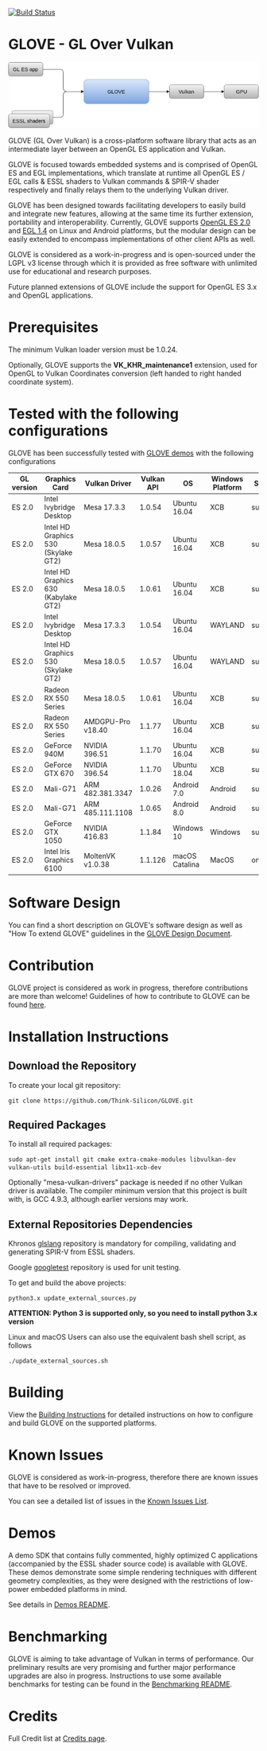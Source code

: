 [![Build Status](https://travis-ci.com/Think-Silicon/GLOVE.svg?branch=master)](https://travis-ci.com/Think-Silicon/GLOVE)

# GLOVE - GL Over Vulkan

![GLOVE functionality](Docs/Images/GLOVEfunction.jpg)

GLOVE (GL Over Vulkan) is a cross-platform software library that acts as an intermediate layer between an OpenGL ES application and Vulkan.

GLOVE is focused towards embedded systems and is comprised of OpenGL ES and EGL implementations, which translate at runtime all OpenGL ES / EGL calls & ESSL shaders to Vulkan commands &amp; SPIR-V shader respectively and finally relays them to the underlying Vulkan driver.

GLOVE has been designed towards facilitating developers to easily build and integrate new features, allowing at the same time its further extension, portability and interoperability. Currently, GLOVE supports [OpenGL ES 2.0](https://www.khronos.org/registry/OpenGL/specs/es/2.0/es_full_spec_2.0.pdf) and [EGL 1.4](https://www.khronos.org/registry/EGL/specs/eglspec.1.4.pdf) on Linux and Android platforms, but the modular design can be easily extended to encompass implementations of other client APIs as well.

GLOVE is considered as a work-in-progress and is open-sourced under the LGPL v3 license through which it is provided as free software with unlimited use for educational and research purposes.

Future planned extensions of GLOVE include the support for OpenGL ES 3.x and OpenGL applications.

# Prerequisites

The minimum Vulkan loader version must be 1.0.24.

Optionally, GLOVE supports the **VK_KHR_maintenance1** extension, used for OpenGL to Vulkan Coordinates conversion (left handed to right handed coordinate system).

# Tested with the following configurations

GLOVE has been successfully tested with [GLOVE demos](Demos/README_demos.md) with the following configurations

| **GL version**  | **Graphics Card** | **Vulkan Driver** | **Vulkan API** | **OS** | **Windows Platform** | Status |
| --- | --- | --- | --- | --- | --- | --- |
| ES 2.0  | Intel Ivybridge Desktop              | Mesa 17.3.3        | 1.0.54  | Ubuntu 16.04   | XCB     | success |
| ES 2.0  | Intel HD Graphics 530 (Skylake GT2)  | Mesa 18.0.5        | 1.0.57  | Ubuntu 16.04   | XCB     | success |
| ES 2.0  | Intel HD Graphics 630 (Kabylake GT2) | Mesa 18.0.5        | 1.0.61  | Ubuntu 16.04   | XCB     | success |
| ES 2.0  | Intel Ivybridge Desktop              | Mesa 17.3.3        | 1.0.54  | Ubuntu 16.04   | WAYLAND | success |
| ES 2.0  | Intel HD Graphics 530 (Skylake GT2)  | Mesa 18.0.5        | 1.0.57  | Ubuntu 16.04   | WAYLAND | success |
| ES 2.0  | Radeon RX 550 Series                 | Mesa 18.0.5        | 1.0.61  | Ubuntu 16.04   | XCB     | success |
| ES 2.0  | Radeon RX 550 Series                 | AMDGPU-Pro v18.40  | 1.1.77  | Ubuntu 16.04   | XCB     | success |
| ES 2.0  | GeForce 940M                         | NVIDIA 396.51      | 1.1.70  | Ubuntu 16.04   | XCB     | success |
| ES 2.0  | GeForce GTX 670                      | NVIDIA 396.54      | 1.1.70  | Ubuntu 18.04   | XCB     | success |
| ES 2.0  | Mali-G71                             | ARM 482.381.3347   | 1.0.26  | Android 7.0    | Android | success |
| ES 2.0  | Mali-G71                             | ARM 485.111.1108   | 1.0.65  | Android 8.0    | Android | success |
| ES 2.0  | GeForce GTX 1050                     | NVIDIA 416.83      | 1.1.84  | Windows 10     | Windows | success |
| ES 2.0  | Intel Iris Graphics 6100             | MoltenVK v1.0.38   | 1.1.126 | macOS Catalina | MacOS   | ongoing |

# Software Design

You can find a short description on GLOVE's software design as well as "How To extend GLOVE" guidelines in the [GLOVE Design Document](Docs/GLOVEDesignDocument.md).

# Contribution

GLOVE project is considered as work in progress, therefore contributions are more than welcome! Guidelines of how to contribute to GLOVE can be found [here](CONTRIBUTING.md).

# Installation Instructions

## Download the Repository

To create your local git repository:

```
git clone https://github.com/Think-Silicon/GLOVE.git
```

## Required Packages

To install all required packages:

```
sudo apt-get install git cmake extra-cmake-modules libvulkan-dev vulkan-utils build-essential libx11-xcb-dev
```

Optionally "mesa-vulkan-drivers" package is needed if no other Vulkan driver is available.
The compiler minimum version that this project is built with, is GCC 4.9.3, although earlier versions may work.

## External Repositories Dependencies

Khronos [glslang](https://github.com/KhronosGroup/glslang) repository is mandatory for compiling, validating and generating SPIR-V from ESSL shaders.

Google [googletest](https://github.com/google/googletest) repository is used for unit testing.

To get and build the above projects:

```
python3.x update_external_sources.py
```

**ATTENTION: Python 3 is supported only, so you need to install python 3.x version**

Linux and macOS Users can also use the equivalent bash shell script, as follows

```
./update_external_sources.sh
```
# Building 

View the [Building Instructions](BUILD.md) for detailed instructions on how to configure and build GLOVE on the supported platforms.

# Known Issues

GLOVE is considered as work-in-progress, therefore there are known issues that have to be resolved or improved.

You can see a detailed list of issues in the [Known Issues List](Docs/KnownIssues.md).

# Demos

A demo SDK that contains fully commented, highly optimized C applications (accompanied by the ESSL shader source code) is available with GLOVE. These demos demonstrate some simple rendering techniques with different geometry complexities, as they were designed with the restrictions of low-power embedded platforms in mind.

See details in [Demos README](Demos/README_demos.md).

# Benchmarking

GLOVE is aiming to take advantage of Vulkan in terms of performance. Our preliminary results are very promising and further major performance upgrades are also in progress. Instructions to use some available benchmarks for testing can be found in the [Benchmarking README](Benchmarking/README_benchmarking.md).

# Credits

Full Credit list at [Credits page](CREDITS.md).
